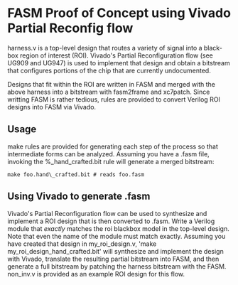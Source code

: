 # FASM Proof of Concept using Vivado Partial Reconfig flow

harness.v is a top-level design that routes a variety of signal into a black-box
region of interest (ROI).  Vivado's Partial Reconfiguration flow (see UG909
and UG947) is used to implement that design and obtain a bitstream that
configures portions of the chip that are currently undocumented.

Designs that fit within the ROI are written in FASM and merged with the above
harness into a bitstream with fasm2frame and xc7patch.  Since writting FASM is
rather tedious, rules are provided to convert Verilog ROI designs into FASM via
Vivado.

## Usage

make rules are provided for generating each step of the process so that
intermediate forms can be analyzed.  Assuming you have a .fasm file, invoking
the %\_hand\_crafted.bit rule will generate a merged bitstream:

```
make foo.hand\_crafted.bit # reads foo.fasm
```

## Using Vivado to generate .fasm

Vivado's Partial Reconfiguration flow can be used to synthesize and implement a
ROI design that is then converted to .fasm.  Write a Verilog module
that _exactly_ matches the roi blackbox model in the top-level design.  Note
that even the name of the module must match exactly.  Assuming you have created
that design in my\_roi\_design.v, 'make my\_roi\_design\_hand\_crafted.bit'
will synthesize and implement the design with Vivado, translate the resulting
partial bitstream into FASM, and then generate a full bitstream by patching the
harness bitstream with the FASM.  non\_inv.v is provided as an example ROI
design for this flow.
